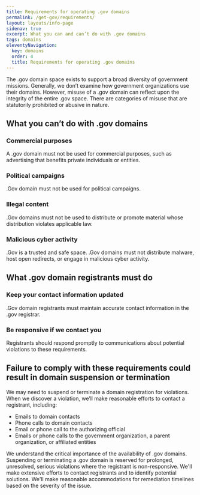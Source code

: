 ```yaml
---
title: Requirements for operating .gov domains
permalink: /get-gov/requirements/
layout: layouts/info-page
sidenav: true
excerpt: What you can and can’t do with .gov domains
tags: domains
eleventyNavigation:
  key: domains
  order: 4
  title: Requirements for operating .gov domains
---
```

The .gov domain space exists to support a broad diversity of government missions. Generally, we don’t examine how government organizations use their domains. However, misuse of a .gov domain can reflect upon the integrity of the entire .gov space. There are categories of misuse that are statutorily prohibited or abusive in nature.


## What you can’t do with .gov domains

### Commercial purposes
A .gov domain must not be used for commercial purposes, such as advertising that benefits private individuals or entities.

### Political campaigns
.Gov domain must not be used for political campaigns. 

### Illegal content
.Gov domains must not be used to distribute or promote material whose distribution violates applicable law.

### Malicious cyber activity
.Gov is a trusted and safe space. .Gov domains must not distribute malware, host open redirects, or engage in malicious cyber activity.


## What .gov domain registrants must do

### Keep your contact information updated
.Gov domain registrants must maintain accurate contact information in the .gov registrar. 

### Be responsive if we contact you
Registrants should respond promptly to communications about potential violations to these requirements.


## Failure to comply with these requirements could result in domain suspension or termination
We may need to suspend or terminate a domain registration for violations. When we discover a violation, we’ll make reasonable efforts to contact a registrant, including:
- Emails to domain contacts
- Phone calls to domain contacts
- Email or phone call to the authorizing official
- Emails or phone calls to the government organization, a parent organization, or affiliated entities

We understand the critical importance of the availability of .gov domains. Suspending or terminating a .gov domain is reserved for prolonged, unresolved, serious violations where the registrant is non-responsive. We'll make extensive efforts to contact registrants and to identify potential solutions. We'll make reasonable accommodations for remediation timelines based on the severity of the issue.

